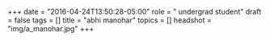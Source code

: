 +++
date = "2016-04-24T13:50:28-05:00"
role = " undergrad student"
draft = false
tags = []
title = "abhi manohar"
topics = []
headshot = "img/a_manohar.jpg"
+++
